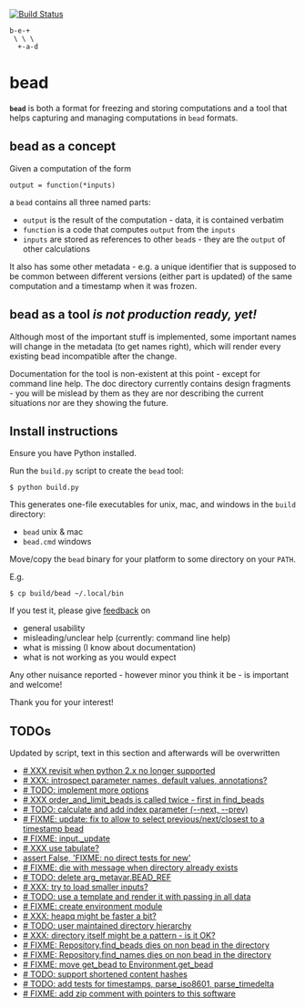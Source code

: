 [![Build Status](https://travis-ci.org/e3krisztian/bead.svg?branch=master)](https://travis-ci.org/e3krisztian/bead)

    b-e-+
     \ \ \
      +-a-d

# bead


**`bead`** is both a format for freezing and storing computations and a tool that helps 
capturing and managing computations in `bead` formats.


## bead as a concept

Given a computation of the form

    output = function(*inputs)

a `bead` contains all three named parts:

- `output` is the result of the computation - data, it is contained verbatim
- `function` is a code that computes `output` from the `inputs`
- `inputs` are stored as references to other `bead`s - they are the `output` of other 
calculations

It also has some other metadata - e.g. a unique identifier that is supposed to be common 
between different versions (either part is updated) of the same computation and a timestamp
when it was frozen.


## bead as a tool *is not production ready, yet!*

Although most of the important stuff is implemented, some important names will change in the
metadata (to get names right), which will render every existing bead incompatible after the 
change.

Documentation for the tool is non-existent at this point - except for command line help.
The doc directory currently contains design fragments - you will be mislead by them as they 
are nor describing the current situations nor are they showing the future.


## Install instructions

Ensure you have Python installed.

Run the `build.py` script to create the `bead` tool:

```
$ python build.py
```

This generates one-file executables for unix, mac, and windows in the `build` directory:
- `bead` unix & mac
- `bead.cmd` windows

Move/copy the `bead` binary for your platform to some directory on your `PATH`.

E.g.

```
$ cp build/bead ~/.local/bin
```

If you test it, please give [feedback](../../issues) on
- general usability
- misleading/unclear help (currently: command line help)
- what is missing (I know about documentation)
- what is not working as you would expect

Any other nuisance reported - however minor you think it be - is important and welcome!

Thank you for your interest!


## TODOs

Updated by script, text in this section and afterwards will be overwritten

- [# XXX revisit when python 2.x no longer supported](https://github.com/e3krisztian/bead/blob/renames/bead/cli/cmdparse.py#L84)
- [# XXX: introspect parameter names, default values, annotations?](https://github.com/e3krisztian/bead/blob/renames/bead/cli/cmdparse.py#L119)
- [# TODO: implement more options](https://github.com/e3krisztian/bead/blob/renames/bead/cli/common.py#L82)
- [# XXX order_and_limit_beads is called twice - first in find_beads](https://github.com/e3krisztian/bead/blob/renames/bead/cli/common.py#L140)
- [# TODO: calculate and add index parameter (--next, --prev)](https://github.com/e3krisztian/bead/blob/renames/bead/cli/common.py#L160)
- [# FIXME: update: fix to allow to select previous/next/closest to a timestamp bead](https://github.com/e3krisztian/bead/blob/renames/bead/cli/input.py#L126)
- [# FIXME: input._update](https://github.com/e3krisztian/bead/blob/renames/bead/cli/input.py#L137)
- [# XXX use tabulate?](https://github.com/e3krisztian/bead/blob/renames/bead/cli/repo.py#L53)
- [assert False, 'FIXME: no direct tests for new'](https://github.com/e3krisztian/bead/blob/renames/bead/cli/test_new_command.py#L13)
- [# FIXME: die with message when directory already exists](https://github.com/e3krisztian/bead/blob/renames/bead/cli/workspace.py#L50)
- [# TODO: delete arg_metavar.BEAD_REF](https://github.com/e3krisztian/bead/blob/renames/bead/cli/workspace.py#L119)
- [# XXX: try to load smaller inputs?](https://github.com/e3krisztian/bead/blob/renames/bead/cli/workspace.py#L147)
- [# TODO: use a template and render it with passing in all data](https://github.com/e3krisztian/bead/blob/renames/bead/cli/workspace.py#L216)
- [# FIXME: create environment module](https://github.com/e3krisztian/bead/blob/renames/bead/repos.py#L25)
- [# XXX: heapq might be faster a bit?](https://github.com/e3krisztian/bead/blob/renames/bead/repos.py#L109)
- [# TODO: user maintained directory hierarchy](https://github.com/e3krisztian/bead/blob/renames/bead/repos.py#L123)
- [# XXX: directory itself might be a pattern - is it OK?](https://github.com/e3krisztian/bead/blob/renames/bead/repos.py#L159)
- [# FIXME: Repository.find_beads dies on non bead in the directory](https://github.com/e3krisztian/bead/blob/renames/bead/repos.py#L161)
- [# FIXME: Repository.find_names dies on non bead in the directory](https://github.com/e3krisztian/bead/blob/renames/bead/repos.py#L190)
- [# FIXME: move get_bead to Environment.get_bead](https://github.com/e3krisztian/bead/blob/renames/bead/repos.py#L258)
- [# TODO: support shortened content hashes](https://github.com/e3krisztian/bead/blob/renames/bead/spec.py#L19)
- [# TODO: add tests for timestamps, parse_iso8601, parse_timedelta](https://github.com/e3krisztian/bead/blob/renames/bead/tech/timestamp.py#L232)
- [# FIXME: add zip comment with pointers to this software](https://github.com/e3krisztian/bead/blob/renames/bead/workspace.py#L189)
